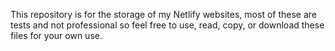 This repository is for the storage of my Netlify websites, most of these are tests and not professional so feel free to use, read, copy, or download these files for your own use.
